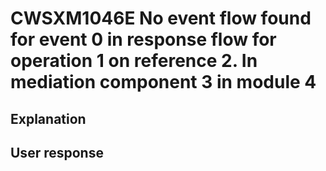 # CWSXM1046E No event flow found for event 0 in response flow for operation 1 on reference 2. In mediation component 3 in module 4

## Explanation

## User response
